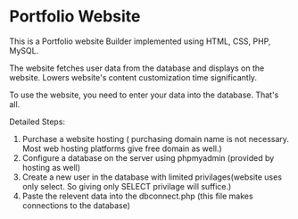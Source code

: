 # Portfolio Website

This is a Portfolio website Builder implemented using HTML, CSS, PHP, MySQL. 

The website fetches user data from the database and displays on the website. Lowers website's content customization time significantly.

To use the website, you need to enter your data into the database. That's all.

Detailed Steps:
1. Purchase a website hosting ( purchasing domain name is not necessary. Most web hosting platforms give free domain as well.)
2. Configure a database on the server using phpmyadmin (provided by hosting as well)
3. Create a new user in the database with limited privilages(website uses only select. So giving only SELECT privilage will suffice.)
4. Paste the relevent data into the dbconnect.php (this file makes connections to the database)